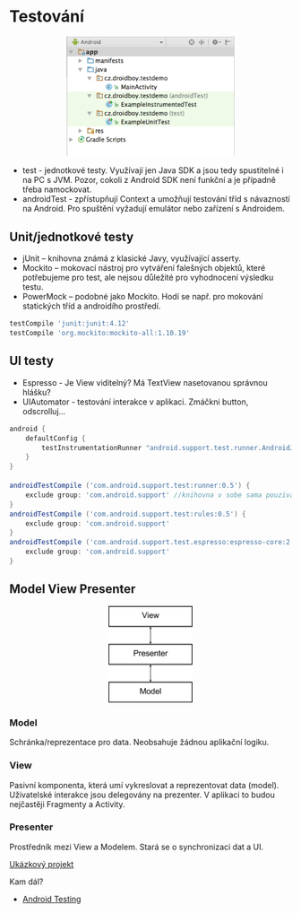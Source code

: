 # Testování
<div style="text-align: center;">
    <img src="./img/10-structure.png" alt="Anonymní třída" style="max-width: 300px;" />
</div>

* test - jednotkové testy. Využívají jen Java SDK a jsou tedy spustitelné i na PC s JVM. Pozor, cokoli z Android SDK není funkční a je případně třeba namockovat.
* androidTest - zpřístupňují Context a umožňují testování tříd s návazností na Android. Pro spuštění vyžadují emulátor nebo zařízení s Androidem.


## Unit/jednotkové testy
* jUnit – knihovna známá z klasické Javy, využívající asserty.
* Mockito – mokovací nástroj pro vytváření falešných objektů, které potřebujeme pro test, ale nejsou důležité pro vyhodnocení výsledku testu.
* PowerMock – podobné jako Mockito. Hodí se např. pro mokování statických tříd a androidího prostředí.

```groovy
testCompile 'junit:junit:4.12'
testCompile 'org.mockito:mockito-all:1.10.19'
```

## UI testy
* Espresso - Je View viditelný? Má TextView nasetovanou správnou hlášku?
* UIAutomator - testování interakce v aplikaci. Zmáčkni button, odscrolluj...

```groovy
android {
    defaultConfig {
        testInstrumentationRunner "android.support.test.runner.AndroidJUnitRunner" //nutne pro spousteni testu
    }
}

androidTestCompile ('com.android.support.test:runner:0.5') {
    exclude group: 'com.android.support' //knihovna v sobe sama pouziva support library, ktera muze byt v konfliktu s verzi support library vaseho projektu, proto ji odstranime
}
androidTestCompile ('com.android.support.test:rules:0.5') {
    exclude group: 'com.android.support'
}
androidTestCompile ('com.android.support.test.espresso:espresso-core:2.2.2') {
    exclude group: 'com.android.support'
}
```

## Model View Presenter
<div style="text-align: center;">
    <img src="./img/10-mvp.png" alt="MVP" style="max-width: 150px;" />
</div>

### Model
Schránka/reprezentace pro data. Neobsahuje žádnou aplikační logiku.

### View
Pasivní komponenta, která umí vykreslovat a reprezentovat data (model). Uživatelské interakce jsou delegovány na prezenter. V aplikaci to budou nejčastěji Fragmenty a Activity.

### Presenter
Prostředník mezi View a Modelem. Stará se o synchronizaci dat a UI.

[Ukázkový projekt](https://github.com/jonasevcik/AndroidTestingDemo)

Kam dál?
* [Android Testing](https://codelabs.developers.google.com/codelabs/android-testing/)

